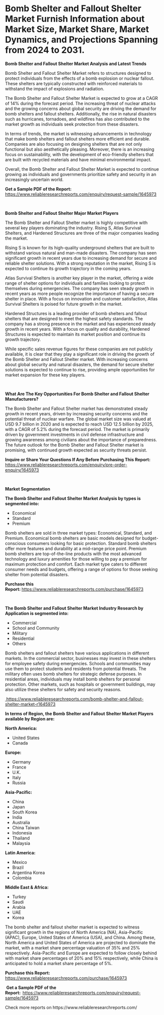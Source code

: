 <p><h1>Bomb Shelter and Fallout Shelter Market Furnish Information about Market Size, Market Share, Market Dynamics, and Projections Spanning from 2024 to 2031.</h1></p><p><strong>Bomb Shelter and Fallout Shelter Market Analysis and Latest Trends</strong></p>
<p><p>Bomb Shelter and Fallout Shelter Market refers to structures designed to protect individuals from the effects of a bomb explosion or nuclear fallout. These shelters are typically constructed with reinforced materials to withstand the impact of explosions and radiation. </p><p>The Bomb Shelter and Fallout Shelter Market is expected to grow at a CAGR of 14% during the forecast period. The increasing threat of nuclear attacks and the growing concerns about global security are driving the demand for bomb shelters and fallout shelters. Additionally, the rise in natural disasters such as hurricanes, tornadoes, and wildfires has also contributed to the market growth as individuals seek protection from these disasters.</p><p>In terms of trends, the market is witnessing advancements in technology that make bomb shelters and fallout shelters more efficient and durable. Companies are also focusing on designing shelters that are not only functional but also aesthetically pleasing. Moreover, there is an increasing focus on sustainability, with the development of eco-friendly shelters that are built with recycled materials and have minimal environmental impact.</p><p>Overall, the Bomb Shelter and Fallout Shelter Market is expected to continue growing as individuals and governments prioritize safety and security in an increasingly uncertain world.</p></p>
<p><strong>Get a Sample PDF of the Report:&nbsp;</strong> <a href="https://www.reliableresearchreports.com/enquiry/request-sample/1645973">https://www.reliableresearchreports.com/enquiry/request-sample/1645973</a></p>
<p>&nbsp;</p>
<p><strong>Bomb Shelter and Fallout Shelter Major Market Players</strong></p>
<p><p>The Bomb Shelter and Fallout Shelter market is highly competitive with several key players dominating the industry. Rising S, Atlas Survival Shelters, and Hardened Structures are three of the major companies leading the market.</p><p>Rising S is known for its high-quality underground shelters that are built to withstand various natural and man-made disasters. The company has seen significant growth in recent years due to increasing demand for secure and reliable shelter solutions. With a strong reputation in the market, Rising S is expected to continue its growth trajectory in the coming years.</p><p>Atlas Survival Shelters is another key player in the market, offering a wide range of shelter options for individuals and families looking to protect themselves during emergencies. The company has seen steady growth in recent years as more people recognize the importance of having a secure shelter in place. With a focus on innovation and customer satisfaction, Atlas Survival Shelters is poised for future growth in the market.</p><p>Hardened Structures is a leading provider of bomb shelters and fallout shelters that are designed to meet the highest safety standards. The company has a strong presence in the market and has experienced steady growth in recent years. With a focus on quality and durability, Hardened Structures is expected to maintain its market position and continue its growth trajectory.</p><p>While specific sales revenue figures for these companies are not publicly available, it is clear that they play a significant role in driving the growth of the Bomb Shelter and Fallout Shelter market. With increasing concerns about global security and natural disasters, the demand for secure shelter solutions is expected to continue to rise, providing ample opportunities for market expansion for these key players.</p></p>
<p>&nbsp;</p>
<p><strong>What Are The Key Opportunities For Bomb Shelter and Fallout Shelter Manufacturers?</strong></p>
<p><p>The Bomb Shelter and Fallout Shelter market has demonstrated steady growth in recent years, driven by increasing security concerns and the potential threat of nuclear warfare. The global market size was valued at USD 9.7 billion in 2020 and is expected to reach USD 12.5 billion by 2025, with a CAGR of 5.2% during the forecast period. The market is primarily driven by government investments in civil defense infrastructure and growing awareness among civilians about the importance of preparedness. The future outlook for the Bomb Shelter and Fallout Shelter market is promising, with continued growth expected as security threats persist.</p></p>
<p><strong>Inquire or Share Your Questions If Any Before Purchasing This Report:</strong> <a href="https://www.reliableresearchreports.com/enquiry/pre-order-enquiry/1645973">https://www.reliableresearchreports.com/enquiry/pre-order-enquiry/1645973</a></p>
<p>&nbsp;</p>
<p><strong>Market Segmentation</strong></p>
<p><strong>The Bomb Shelter and Fallout Shelter Market Analysis by types is segmented into:</strong></p>
<p><ul><li>Economical</li><li>Standard</li><li>Premium</li></ul></p>
<p><p>Bomb shelters are sold in three market types: Economical, Standard, and Premium. Economical bomb shelters are basic models designed for budget-conscious consumers looking for basic protection. Standard bomb shelters offer more features and durability at a mid-range price point. Premium bomb shelters are top-of-the-line products with the most advanced technology and luxury amenities for those willing to pay a premium for maximum protection and comfort. Each market type caters to different consumer needs and budgets, offering a range of options for those seeking shelter from potential disasters.</p></p>
<p><strong>Purchase this Report:&nbsp;</strong><a href="https://www.reliableresearchreports.com/purchase/1645973">https://www.reliableresearchreports.com/purchase/1645973</a></p>
<p>&nbsp;</p>
<p><strong>The Bomb Shelter and Fallout Shelter Market Industry Research by Application is segmented into:</strong></p>
<p><ul><li>Commercial</li><li>School and Community</li><li>Military</li><li>Residential</li><li>Others</li></ul></p>
<p><p>Bomb shelters and fallout shelters have various applications in different markets. In the commercial sector, businesses may invest in these shelters for employee safety during emergencies. Schools and communities may use them to protect students and residents from potential threats. The military often uses bomb shelters for strategic defense purposes. In residential areas, individuals may install bomb shelters for personal protection. Other markets, such as hospitals or government buildings, may also utilize these shelters for safety and security reasons.</p></p>
<p><a href="https://www.reliableresearchreports.com/bomb-shelter-and-fallout-shelter-market-r1645973">&nbsp;https://www.reliableresearchreports.com/bomb-shelter-and-fallout-shelter-market-r1645973</a></p>
<p><strong>In terms of Region, the Bomb Shelter and Fallout Shelter Market Players available by Region are:</strong></p>
<p>
    <p> <strong> North America: </strong>
        <ul>
            <li>United States</li>
            <li>Canada</li>
        </ul>
        </p> 
    <p> <strong> Europe: </strong>
        <ul>
            <li>Germany</li>
            <li>France</li>
            <li>U.K.</li>
            <li>Italy</li>
            <li>Russia</li>
        </ul>
        </p> 
    <p> <strong> Asia-Pacific: </strong>
        <ul>
            <li>China</li>
            <li>Japan</li>
            <li>South Korea</li>
            <li>India</li>
            <li>Australia</li>
            <li>China Taiwan</li>
            <li>Indonesia</li>
            <li>Thailand</li>
            <li>Malaysia</li>
        </ul>
        </p> 
    <p> <strong> Latin America: </strong>
        <ul>
            <li>Mexico</li>
            <li>Brazil</li>
            <li>Argentina Korea</li>
            <li>Colombia</li>
        </ul>
        </p> 
    <p> <strong> Middle East & Africa: </strong>
        <ul>
            <li>Turkey</li>
            <li>Saudi</li>
            <li>Arabia</li>
            <li>UAE</li>
            <li>Korea</li>
        </ul>
    </p>
    </p>
<p><p>The bomb shelter and fallout shelter market is expected to witness significant growth in the regions of North America (NA), Asia-Pacific (APAC), Europe, United States of America (USA), and China. Among these, North America and United States of America are projected to dominate the market, with a market share percentage valuation of 35% and 25% respectively. Asia-Pacific and Europe are expected to follow closely behind with market share percentages of 20% and 15% respectively, while China is anticipated to hold a market share percentage of 5%.</p></p>
<p><strong>Purchase this Report: </strong><a href="https://www.reliableresearchreports.com/purchase/1645973">https://www.reliableresearchreports.com/purchase/1645973</a></p>
<p>&nbsp;<strong>Get a Sample PDF of the Report:&nbsp;&nbsp;</strong><a href="https://www.reliableresearchreports.com/enquiry/request-sample/1645973">https://www.reliableresearchreports.com/enquiry/request-sample/1645973</a></p>
<p><strong></strong></p>
<p>Check more reports on https://www.reliableresearchreports.com/</p>